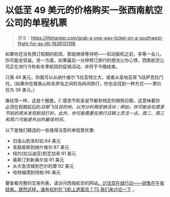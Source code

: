 # 以低至 49 美元的价格购买一张西南航空公司的单程机票

> 原文：<https://lifehacker.com/grab-a-one-way-ticket-on-a-southwest-flight-for-as-litt-1839131198>

如果你还没有预订假期的航班，那就继续等待吧——扣动扳机之前，多等一会儿，你可能会受益。另一方面，如果最后一分钟预订旅行的想法让你心悸，西南航空公司正在进行今秋和冬季航班的促销活动，并将于今晚结束。



只需 49 美元，你就可以从纳什维尔飞往亚特兰大，或者从圣地亚哥飞往萨克拉门托。(如果你在檀香山和毛伊岛之间的岛屿间旅行，你也会找到一种方式——票价仅为 39 美元。)

像往常一样，这是个圈套。C 感恩节和圣诞节都有特定的限购日期，这意味着你必须在假期前后的*日期飞往目的地，以充分利用促销活动；例如，你可能会在感恩节前的周末发现航班打折。此外，你可能需要在旅行日期上灵活一点。周二、周三和周六可能是外出的最佳时间。*

以下是我们精选的一些值得注意的单程票优惠:

*   旧金山到洛杉矶:64 美元
*   圣路易斯到纳什维尔:87 美元
*   纽约(拉瓜迪亚)到芝加哥:91 美元
*   奥斯汀到新奥尔良:91 美元
*   从大急流城到巴尔的摩:92 美元
*   哈特福德到坦帕:96 美元

要查看完整的交易列表，请访问西南航空的网站[。记住现在就行动——销售在午夜结束。既然这样，谁有权利在飞机上遮窗帘？T5 我们来讨论一下](https://www.southwest.com/html/promotions/clicknsave_sale_NonstopConnect_191015.html#deal_detail_addtl_details) 。